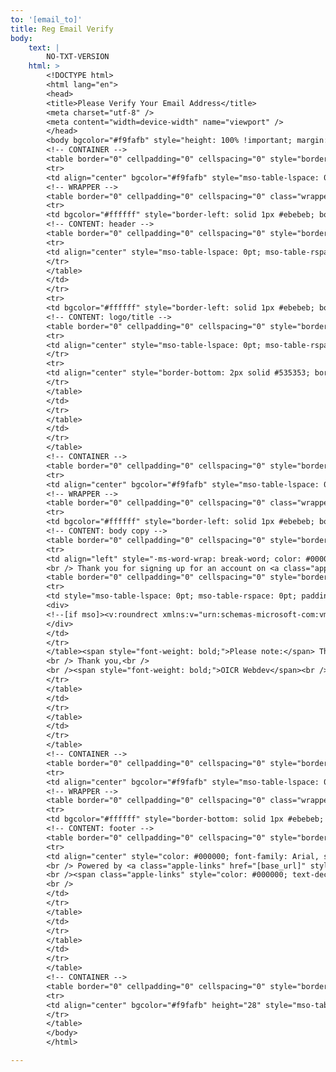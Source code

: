 ```yaml
---
to: '[email_to]'
title: Reg Email Verify
body:
    text: |
        NO-TXT-VERSION
    html: >
        <!DOCTYPE html>
        <html lang="en">
        <head>
        <title>Please Verify Your Email Address</title>
        <meta charset="utf-8" />
        <meta content="width=device-width" name="viewport" />
        </head>
        <body bgcolor="#f9fafb" style="height: 100% !important; margin: 0; padding: 0;">
        <!-- CONTAINER -->
        <table border="0" cellpadding="0" cellspacing="0" style="border-collapse: collapse !important; mso-table-lspace: 0pt; mso-table-rspace: 0pt; table-layout: fixed;" width="100%">
        <tr>
        <td align="center" bgcolor="#f9fafb" style="mso-table-lspace: 0pt; mso-table-rspace: 0pt;">
        <!-- WRAPPER -->
        <table border="0" cellpadding="0" cellspacing="0" class="wrapper" style="border-collapse: collapse !important; mso-table-lspace: 0pt; mso-table-rspace: 0pt;" width="600">
        <tr>
        <td bgcolor="#ffffff" style="border-left: solid 1px #ebebeb; border-right: solid 1px #ebebeb; border-top: 4px solid #65bc45; mso-table-lspace: 0pt; mso-table-rspace: 0pt; padding: 16px 20px 10px 20px;">
        <!-- CONTENT: header -->
        <table border="0" cellpadding="0" cellspacing="0" style="border-collapse: collapse !important; mso-table-lspace: 0pt; mso-table-rspace: 0pt;" width="100%">
        <tr>
        <td align="center" style="mso-table-lspace: 0pt; mso-table-rspace: 0pt;"><a href="https://[base_url]" style="color: #65bc45; font-family: Arial, sans-serif; font-size: 13px; font-weight: bold; line-height: 21px; text-decoration: underline;" target="_blank">[base_url]</a></td>
        </tr>
        </table>
        </td>
        </tr>
        <tr>
        <td bgcolor="#ffffff" style="border-left: solid 1px #ebebeb; border-right: solid 1px #ebebeb; mso-table-lspace: 0pt; mso-table-rspace: 0pt; padding: 20px 20px 10px 20px;">
        <!-- CONTENT: logo/title -->
        <table border="0" cellpadding="0" cellspacing="0" style="border-collapse: collapse !important; mso-table-lspace: 0pt; mso-table-rspace: 0pt;" width="100%">
        <tr>
        <td align="center" style="mso-table-lspace: 0pt; mso-table-rspace: 0pt; padding: 0 0 20px 0;"><img alt="Ontario Institute for Cancer Research" border="0" class="fluid-image" height="98" src="https://oicr.on.ca/wp-content/uploads/2017/01/OICR_Logo.png" style="background-color: #fff; border: 0; color: #65bc45; display: block; font-family: Arial, sans-serif; font-size: 11px; font-weight: normal; height: auto; line-height: 21px; outline: none; padding: 0; text-decoration: none;" width="135" /></td>
        </tr>
        <tr>
        <td align="center" style="border-bottom: 2px solid #535353; border-top: 2px solid #535353; color: #65bc45; font-family: Arial, sans-serif; font-size: 22px; line-height: 28px; mso-table-lspace: 0pt; mso-table-rspace: 0pt; padding: 12px 0 12px 0;">Please Verify Your Email Address</td>
        </tr>
        </table>
        </td>
        </tr>
        </table>
        </td>
        </tr>
        </table>
        <!-- CONTAINER -->
        <table border="0" cellpadding="0" cellspacing="0" style="border-collapse: collapse !important; mso-table-lspace: 0pt; mso-table-rspace: 0pt; table-layout: fixed;" width="100%">
        <tr>
        <td align="center" bgcolor="#f9fafb" style="mso-table-lspace: 0pt; mso-table-rspace: 0pt;">
        <!-- WRAPPER -->
        <table border="0" cellpadding="0" cellspacing="0" class="wrapper" style="border-collapse: collapse !important; mso-table-lspace: 0pt; mso-table-rspace: 0pt;" width="600">
        <tr>
        <td bgcolor="#ffffff" style="border-left: solid 1px #ebebeb; border-right: solid 1px #ebebeb; mso-table-lspace: 0pt; mso-table-rspace: 0pt; padding: 20px 20px 30px 20px;">
        <!-- CONTENT: body copy -->
        <table border="0" cellpadding="0" cellspacing="0" style="border-collapse: collapse !important; mso-table-lspace: 0pt; mso-table-rspace: 0pt;" width="100%">
        <tr>
        <td align="left" style="-ms-word-wrap: break-word; color: #000000; font-family: Arial, sans-serif; font-size: 14px; font-weight: normal; line-height: 28px; max-width: 558px; mso-table-lspace: 0pt; mso-table-rspace: 0pt; word-wrap: break-word;">Dear [user_display_name],<br />
        <br /> Thank you for signing up for an account on <a class="apple-links" href="[base_url]" style="color: #65bc45; font-weight: bold; text-decoration: underline;" target="_blank">[base_url]</a>. Please click the link below to verify this is your email address. <!-- VML-BASED BUTTON -->
        <table border="0" cellpadding="0" cellspacing="0" style="border-collapse: collapse !important; mso-table-lspace: 0pt; mso-table-rspace: 0pt;" width="100%">
        <tr>
        <td style="mso-table-lspace: 0pt; mso-table-rspace: 0pt; padding: 30px 0 30px 0;">
        <div>
        <!--[if mso]><v:roundrect xmlns:v="urn:schemas-microsoft-com:vml" xmlns:w="urn:schemas-microsoft-com:office:word" href="[link_confirm_submission]" style="height:50px;v-text-anchor:middle;width:285px;" arcsize="4%" stroke="f" fillcolor="#65bc45"><w:anchorlock/><center><![endif]--><a class="mobile-button" href="[link_verify_email]" style="-webkit-text-size-adjust: none; background-color: #65bc45; border: 1px solid #65bc45; border-radius: 3px; border-width: 1px; color: #fff; display: inline-block; font-family: Arial, sans-serif; font-size: 16px; font-weight: bold; line-height: 42px; padding: 0 30px 0 30px; text-align: center;" target="_blank">Activate your Account</a><!--[if mso]></center></v:roundrect><![endif]-->
        </div>
        </td>
        </tr>
        </table><span style="font-weight: bold;">Please note:</span> This link expires in 48 hours, after this you will need to request a new validation email.<br />
        <br /> Thank you,<br />
        <br /><span style="font-weight: bold;">OICR Webdev</span><br /><a href="mailto:webdev@oicr.on.ca" style="color: #65bc45; font-weight: bold; text-decoration: underline;">webdev@oicr.on.ca</a></td>
        </tr>
        </table>
        </td>
        </tr>
        </table>
        </td>
        </tr>
        </table>
        <!-- CONTAINER -->
        <table border="0" cellpadding="0" cellspacing="0" style="border-collapse: collapse !important; mso-table-lspace: 0pt; mso-table-rspace: 0pt; table-layout: fixed;" width="100%">
        <tr>
        <td align="center" bgcolor="#f9fafb" style="mso-table-lspace: 0pt; mso-table-rspace: 0pt;">
        <!-- WRAPPER -->
        <table border="0" cellpadding="0" cellspacing="0" class="wrapper" style="border-collapse: collapse !important; mso-table-lspace: 0pt; mso-table-rspace: 0pt;" width="600">
        <tr>
        <td bgcolor="#ffffff" style="border-bottom: solid 1px #ebebeb; border-left: solid 1px #ebebeb; border-right: solid 1px #ebebeb; border-top: 1px solid #d5d5d5; mso-table-lspace: 0pt; mso-table-rspace: 0pt; padding: 20px 20px 10px 20px;">
        <!-- CONTENT: footer -->
        <table border="0" cellpadding="0" cellspacing="0" style="border-collapse: collapse !important; mso-table-lspace: 0pt; mso-table-rspace: 0pt;" width="100%">
        <tr>
        <td align="center" style="color: #000000; font-family: Arial, sans-serif; font-size: 13px; font-weight: normal; line-height: 21px; mso-table-lspace: 0pt; mso-table-rspace: 0pt;">This email was sent to <a href="mailto:[email_to]" style="color: #65bc45; font-weight: bold; text-decoration: underline;" target="_blank">[email_to]</a><br />
        <br /> Powered by <a class="apple-links" href="[base_url]" style="color: #65bc45; font-weight: bold; text-decoration: underline;" target="_blank">[base_url]</a>, hosted by <a href="https://[base_url]" style="color: #65bc45; font-weight: bold; text-decoration: underline;" target="_blank">Ontario Institute for Cancer Research</a><br />
        <br /><span class="apple-links" style="color: #000000; text-decoration: none;">MaRS Centre | 661 University Ave, Suite 510 | Toronto, Ontario | Canada M5G 0A3</span><br /> © Ontario Institute for Cancer Research. All Rights Reserved.<br />
        <br />
        </td>
        </tr>
        </table>
        </td>
        </tr>
        </table>
        </td>
        </tr>
        </table>
        <!-- CONTAINER -->
        <table border="0" cellpadding="0" cellspacing="0" style="border-collapse: collapse !important; mso-table-lspace: 0pt; mso-table-rspace: 0pt; table-layout: fixed;" width="100%">
        <tr>
        <td align="center" bgcolor="#f9fafb" height="28" style="mso-table-lspace: 0pt; mso-table-rspace: 0pt;">&nbsp;</td>
        </tr>
        </table>
        </body>
        </html>

---
```

